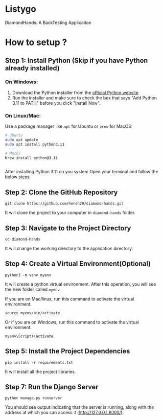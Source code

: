 # Listygo

DiamondHands: A BackTesting Applicaiton

# How to setup ?

## Step 1: Install Python (Skip if you have Python already installed)

### On Windows:

1. Download the Python installer from the [official Python website](https://www.python.org/downloads/).
2. Run the installer and make sure to check the box that says "Add Python 3.11 to PATH" before you click "Install Now".

### On Linux/Mac:

Use a package manager like `apt` for Ubuntu or `brew` for MacOS:

```bash
# Ubuntu
sudo apt update
sudo apt install python3.11

# MacOS
brew install python@3.11
 
```

After installing Python 3.11 on you system
Open your terminal and follow the below steps.

## Step 2: Clone the GitHub Repository

```
git clone https://github.com/hersh29/diamond-hands.git
```

It will clone the project to your computer in `diamond-hands` folder.

## Step 3: Navigate to the Project Directory

```
cd diamond-hands
```

It will change the working directory to the application directory.

## Step 4: Create a Virtual Environment(Optional)

```
python3 -m venv myenv
```

It will create a python virtual environment.
After this operation, you will see the new folder called `myenv`

If you are on Mac/linux, run this command to activate the virtual environment.

```
source myenv/bin/activate
```

Or if you are on Windows, run this command to activate the virtual environment.

```
myenv\Scripts\activate
``` 

## Step 5: Install the Project Dependencies

```
pip install -r requirements.txt
```

It will install all the project libraries.

## Step 7: Run the Django Server

```
python manage.py runserver
```

You should see output indicating that the server is running, along with the address at which you can access it (http://127.0.0.1:8000/).

